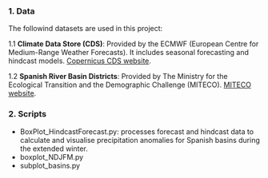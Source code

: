 ### 1. Data

The followind datasets are used in this project:

1.1 **Climate Data Store (CDS)**: Provided by the ECMWF (European Centre for Medium-Range Weather Forecasts).  It includes seasonal forecasting and hindcast models.  [Copernicus CDS website](https://cds.climate.copernicus.eu/).

1.2 **Spanish River Basin Districts**: Provided by The Ministry for the Ecological Transition and the Demographic Challenge (MITECO). [MITECO website](https://www.miteco.gob.es/en/cartografia-y-sig/ide/descargas/agua/demarcaciones-hidrograficas-phc-2015-2021.html).


### 2. Scripts
- BoxPlot_HindcastForecast.py: processes forecast and hindcast data to calculate and visualise precipitation anomalies for Spanish basins during the extended winter.
- boxplot_NDJFM.py
- subplot_basins.py
